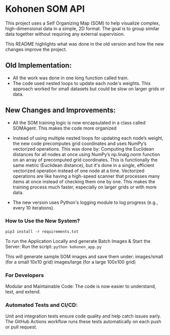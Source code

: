 # Kohonen SOM API
This project uses a Self Organizing Map (SOM) to help visualize complex, high-dimensional data in a simple, 2D format. The goal is to group similar data together without requiring any external supervision.

This README highlights what was done in the old version and how the new changes improve the project. 

## Old Implementation:
* All the work was done in one long function called train. 
* The code used nested loops to update each node's weights. This approach worked for small datasets but could be slow on larger grids or data.

## New Changes and Improvements:
* All the SOM training logic is now encapsulated in a class called SOMAgent. This makes the code more organized

* Instead of using multiple nested loops for updating each node’s weight, the new code precomputes grid coordinates and uses NumPy’s vectorized operations. This was done by:
    Computing the Euclidean distances for all nodes at once using NumPy’s np.linalg.norm function on an array of precomputed grid coordinates. This is functionally the same metric (Euclidean distance), but it's done in a single, efficient vectorized operation instead of one node at a time.
Vectorized operations are like having a high-speed scanner that processes many items at once instead of checking them one by one. This makes the training process much faster, especially on larger grids or with more data.

* The new version uses Python's logging module to log progress (e.g., every 10 iterations).

### How to Use the New System?

`pip3 install -r requirements.txt`

To run the Application Locally and generate Batch Images & Start the Server:
Run the script:
                `python kohonen_app.py`
                
This will generate sample SOM images and save them under:
images/small (for a small 10x10 grid)
images/large (for a large 100x100 grid)


### For Developers
Modular and Maintainable Code:
The code is now easier to understand, test, and extend.

### Automated Tests and CI/CD:
Unit and integration tests ensure code quality and help catch issues early. The GitHub Actions workflow runs these tests automatically on each push or pull request.




